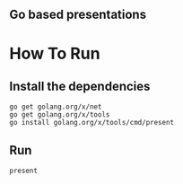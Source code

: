 Go based presentations
---
# How To Run

## Install the dependencies
```
go get golang.org/x/net
go get golang.org/x/tools
go install golang.org/x/tools/cmd/present
```

## Run
```
present
```